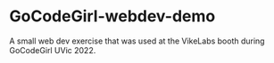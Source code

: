 # GoCodeGirl-webdev-demo
A small web dev exercise that was used at the VikeLabs booth during GoCodeGirl UVic 2022.
